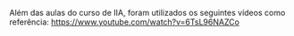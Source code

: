 Além das aulas do curso de IIA, foram utilizados os seguintes vídeos como referência:
https://www.youtube.com/watch?v=6TsL96NAZCo

